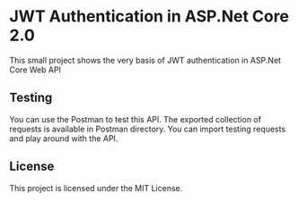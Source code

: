 # JWT Authentication in ASP.Net Core 2.0

This small project shows the very basis of JWT authentication in ASP.Net Core Web API

## Testing

You can use the Postman to test this API. The exported collection of requests is available in Postman directory. You can import testing requests and play around with the API.

## License

This project is licensed under the MIT License.